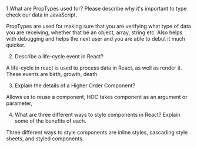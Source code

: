  1.What are PropTypes used for? Please describe why it's important to type check our data in JavaScript.
 
 PropTypes are used for making sure that you are verifying what type of data you are receiving, whether that be an object, array, string etc. 
 Also helps with debugging and helps the next user and you are able to debut it much quicker.  
 
 2. Describe a life-cycle event in React?
 
 A life-cycle in react is used to process data in React, as well as render it. These events are birth, growth, death
 
 
 3. Explain the details of a Higher Order Component?
 
 Allows us to reuse a component, HOC takes component as an argument or parameter, 
 
 
 4. What are three different ways to style components in React? Explain some of the benefits of each.
 
 Three different ways to style components are inline styles, cascading style sheets, and styled components. 